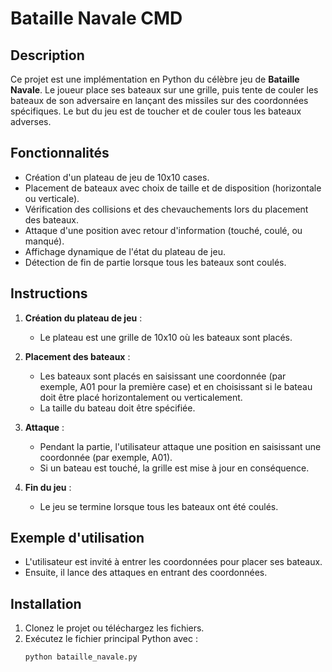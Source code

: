 # Bataille Navale CMD

## Description
Ce projet est une implémentation en Python du célèbre jeu de **Bataille Navale**. Le joueur place ses bateaux sur une grille, puis tente de couler les bateaux de son adversaire en lançant des missiles sur des coordonnées spécifiques. Le but du jeu est de toucher et de couler tous les bateaux adverses.

## Fonctionnalités
- Création d'un plateau de jeu de 10x10 cases.
- Placement de bateaux avec choix de taille et de disposition (horizontale ou verticale).
- Vérification des collisions et des chevauchements lors du placement des bateaux.
- Attaque d'une position avec retour d'information (touché, coulé, ou manqué).
- Affichage dynamique de l'état du plateau de jeu.
- Détection de fin de partie lorsque tous les bateaux sont coulés.

## Instructions

1. **Création du plateau de jeu** :
   - Le plateau est une grille de 10x10 où les bateaux sont placés.
   
2. **Placement des bateaux** :
   - Les bateaux sont placés en saisissant une coordonnée (par exemple, A01 pour la première case) et en choisissant si le bateau doit être placé horizontalement ou verticalement.
   - La taille du bateau doit être spécifiée.

3. **Attaque** :
   - Pendant la partie, l'utilisateur attaque une position en saisissant une coordonnée (par exemple, A01).
   - Si un bateau est touché, la grille est mise à jour en conséquence.

4. **Fin du jeu** :
   - Le jeu se termine lorsque tous les bateaux ont été coulés.

## Exemple d'utilisation

- L'utilisateur est invité à entrer les coordonnées pour placer ses bateaux.
- Ensuite, il lance des attaques en entrant des coordonnées.


## Installation

1. Clonez le projet ou téléchargez les fichiers.
2. Exécutez le fichier principal Python avec :
   ```bash
   python bataille_navale.py